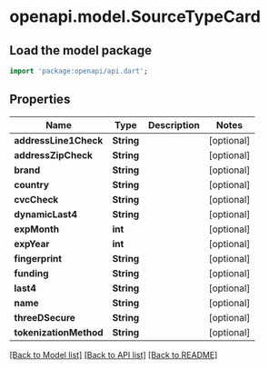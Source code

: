 # openapi.model.SourceTypeCard

## Load the model package
```dart
import 'package:openapi/api.dart';
```

## Properties
Name | Type | Description | Notes
------------ | ------------- | ------------- | -------------
**addressLine1Check** | **String** |  | [optional] 
**addressZipCheck** | **String** |  | [optional] 
**brand** | **String** |  | [optional] 
**country** | **String** |  | [optional] 
**cvcCheck** | **String** |  | [optional] 
**dynamicLast4** | **String** |  | [optional] 
**expMonth** | **int** |  | [optional] 
**expYear** | **int** |  | [optional] 
**fingerprint** | **String** |  | [optional] 
**funding** | **String** |  | [optional] 
**last4** | **String** |  | [optional] 
**name** | **String** |  | [optional] 
**threeDSecure** | **String** |  | [optional] 
**tokenizationMethod** | **String** |  | [optional] 

[[Back to Model list]](../README.md#documentation-for-models) [[Back to API list]](../README.md#documentation-for-api-endpoints) [[Back to README]](../README.md)


